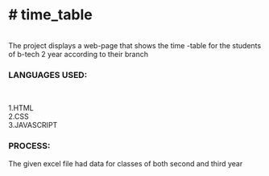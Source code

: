 <h1># time_table</h1><BR>
The project displays a web-page that shows the time -table for the students of b-tech 2 year according to their branch
<h3>LANGUAGES USED:</h3><BR>
<P>
  1.HTML<br>
  2.CSS<br>
  3.JAVASCRIPT
</P>
<h3>PROCESS:</h3>
<p>The given excel file had data for classes of both second and third year</p><br>
